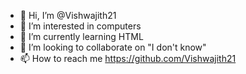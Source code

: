 - 👋 Hi, I’m @Vishwajith21
- 👀 I’m interested in computers
- 🌱 I’m currently learning HTML
- 💞️ I’m looking to collaborate on "I don't know"
- 📫 How to reach me https://github.com/Vishwajith21

<!---
Vishwajith21/Vishwajith21 is a ✨ special ✨ repository because its `README.md` (this file) appears on your GitHub profile.
You can click the Preview link to take a look at your changes.
--->
